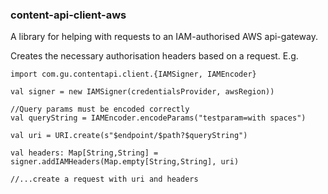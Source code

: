 ### content-api-client-aws
A library for helping with requests to an IAM-authorised AWS api-gateway.

Creates the necessary authorisation headers based on a request.
E.g.
```
import com.gu.contentapi.client.{IAMSigner, IAMEncoder}

val signer = new IAMSigner(credentialsProvider, awsRegion))

//Query params must be encoded correctly
val queryString = IAMEncoder.encodeParams("testparam=with spaces")

val uri = URI.create(s"$endpoint/$path?$queryString")

val headers: Map[String,String] = signer.addIAMHeaders(Map.empty[String,String], uri)

//...create a request with uri and headers
```